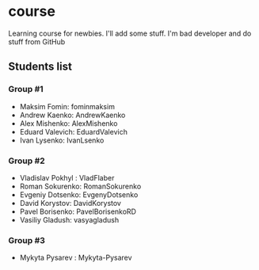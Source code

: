 # course

Learning course for newbies. I'll add some stuff. I'm bad developer and do stuff from GitHub

## Students list

### Group #1

- Maksim Fomin: fominmaksim
- Andrew Kaenko: AndrewKaenko
- Alex Mishenko: AlexMishenko
- Eduard Valevich: EduardValevich
- Ivan Lysenko: IvanLsenko

### Group #2
- Vladislav Pokhyl : VladFlaber
- Roman Sokurenko: RomanSokurenko
- Evgeniy Dotsenko: EvgenyDotsenko
- David Korystov: DavidKorystov
- Pavel Borisenko: PavelBorisenkoRD
- Vasiliy Gladush: vasyagladush

### Group #3
- Mykyta Pysarev : Mykyta-Pysarev
